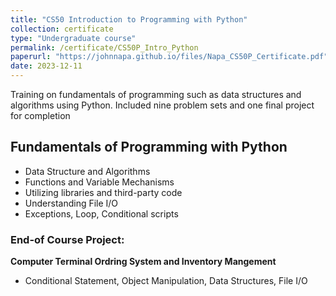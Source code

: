 ```yaml
---
title: "CS50 Introduction to Programming with Python"
collection: certificate
type: "Undergraduate course"
permalink: /certificate/CS50P_Intro_Python
paperurl: "https://johnnapa.github.io/files/Napa_CS50P_Certificate.pdf"
date: 2023-12-11
---
```


Training on fundamentals of programming such as data structures and algorithms using Python. Included nine problem sets and one final project for completion

## Fundamentals of Programming with Python

- Data Structure and Algorithms
- Functions and Variable Mechanisms
- Utilizing libraries and third-party code
- Understanding File I/O
- Exceptions, Loop, Conditional scripts

### End-of Course Project:

**Computer Terminal Ordring System and Inventory Mangement**

- Conditional Statement, Object Manipulation, Data Structures, File I/O
